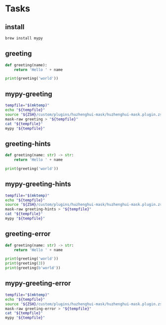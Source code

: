 # Tasks

## install

```bash
brew install mypy
```

## greeting

```python
def greeting(name):
    return 'Hello ' + name

print(greeting('world'))
```

## mypy-greeting

```zsh
tempfile="$(mktemp)"
echo "${tempfile}"
source "${ZSH}/custom/plugins/huzhenghui-mask/huzhenghui-mask.plugin.zsh"
mask-raw greeting > "${tempfile}"
cat "${tempfile}"
mypy "${tempfile}"
```

## greeting-hints

```python
def greeting(name: str) -> str:
    return 'Hello ' + name

print(greeting('world'))
```

## mypy-greeting-hints

```zsh
tempfile="$(mktemp)"
echo "${tempfile}"
source "${ZSH}/custom/plugins/huzhenghui-mask/huzhenghui-mask.plugin.zsh"
mask-raw greeting-hints > "${tempfile}"
cat "${tempfile}"
mypy "${tempfile}"
```

## greeting-error

```python
def greeting(name: str) -> str:
    return 'Hello ' + name

print(greeting('world'))
print(greeting(3))
print(greeting(b'world'))
```

## mypy-greeting-error

```zsh
tempfile="$(mktemp)"
echo "${tempfile}"
source "${ZSH}/custom/plugins/huzhenghui-mask/huzhenghui-mask.plugin.zsh"
mask-raw greeting-error > "${tempfile}"
cat "${tempfile}"
mypy "${tempfile}"
```

